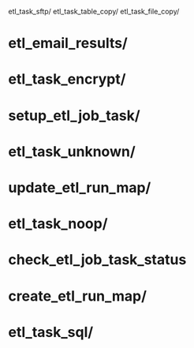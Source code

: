 etl_task_sftp/
etl_task_table_copy/
etl_task_file_copy/
# etl_email_results/
# etl_task_encrypt/
# setup_etl_job_task/
# etl_task_unknown/
# update_etl_run_map/
# etl_task_noop/
# check_etl_job_task_status
# create_etl_run_map/
# etl_task_sql/
